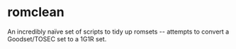 # romclean
An incredibly naïve set of scripts to tidy up romsets -- attempts to convert a Goodset/TOSEC set to a 1G1R set.
